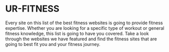 # UR-FITNESS

Every site on this list of the best fitness websites is going to provide fitness expertise. Whether you are looking for a specific type of workout or general fitness knowledge, this list is going to have you covered. Take a look through the websites we have featured and find the fitness sites that are going to best fit you and your fitness journey.
